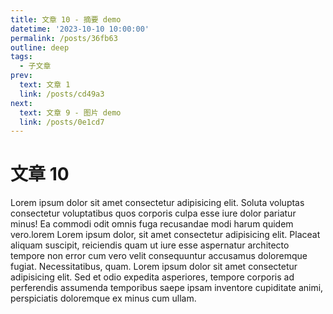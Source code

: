 ```yaml
---
title: 文章 10 - 摘要 demo
datetime: '2023-10-10 10:00:00'
permalink: /posts/36fb63
outline: deep
tags:
  - 子文章
prev:
  text: 文章 1
  link: /posts/cd49a3
next:
  text: 文章 9 - 图片 demo
  link: /posts/0e1cd7
---
```


# 文章 10
Lorem ipsum dolor sit amet consectetur adipisicing elit. Soluta voluptas consectetur voluptatibus quos corporis culpa esse iure dolor pariatur minus! Ea commodi odit omnis fuga recusandae modi harum quidem vero.lorem
Lorem ipsum dolor, sit amet consectetur adipisicing elit. Placeat aliquam suscipit, reiciendis quam ut iure esse aspernatur architecto tempore non error cum vero velit consequuntur accusamus doloremque fugiat. Necessitatibus, quam.
Lorem ipsum dolor sit amet consectetur adipisicing elit. Sed et odio expedita asperiores, tempore corporis ad perferendis assumenda temporibus saepe ipsam inventore cupiditate animi, perspiciatis doloremque ex minus cum ullam.
<!-- more -->
